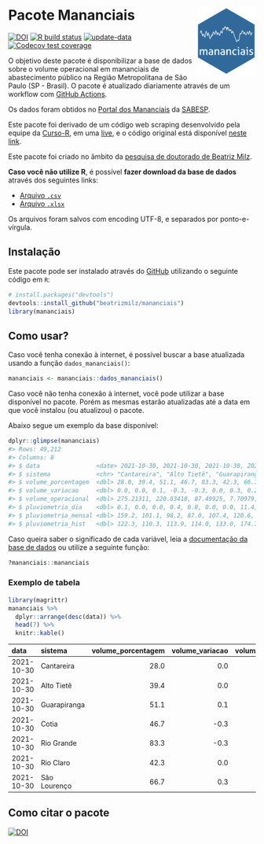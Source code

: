 
<!-- README.md is generated from README.Rmd. Please edit that file -->

# Pacote Mananciais <img src="man/figures/hexlogo.png" align="right" width = "120px"/>

<!-- badges: start -->

[![DOI](https://zenodo.org/badge/DOI/10.5281/zenodo.4733056.svg)](https://doi.org/10.5281/zenodo.4733056)
[![R build
status](https://github.com/beatrizmilz/mananciais/workflows/R-CMD-check/badge.svg)](https://github.com/beatrizmilz/mananciais/actions)
[![update-data](https://github.com/beatrizmilz/mananciais/actions/workflows/2-update_data.yaml/badge.svg)](https://github.com/beatrizmilz/mananciais/actions/workflows/2-update_data.yaml)
[![Codecov test
coverage](https://codecov.io/gh/beatrizmilz/mananciais/branch/master/graph/badge.svg)](https://codecov.io/gh/beatrizmilz/mananciais?branch=master)
<!-- badges: end -->

O objetivo deste pacote é disponibilizar a base de dados sobre o volume
operacional em mananciais de abastecimento público na Região
Metropolitana de São Paulo (SP - Brasil). O pacote é atualizado
diariamente através de um workflow com [GitHub
Actions](https://github.com/beatrizmilz/mananciais/actions).

Os dados foram obtidos no [Portal dos
Mananciais](http://mananciais.sabesp.com.br/Situacao) da
[SABESP](http://site.sabesp.com.br/site/Default.aspx).

Este pacote foi derivado de um código web scraping desenvolvido pela
equipe da [Curso-R](https://www.curso-r.com/), em uma
[live](https://youtu.be/jvZIxrMmOcQ), e o código original está
disponível [neste
link](https://github.com/curso-r/lives/blob/master/drafts/20200730_scraper_sabesp.R).

Este pacote foi criado no âmbito da [pesquisa de doutorado de Beatriz
Milz](https://beatrizmilz.github.io/tese/).

**Caso você não utilize R**, é possível **fazer download da base de
dados** através dos seguintes links:

  - [Arquivo
    `.csv`](https://github.com/beatrizmilz/mananciais/raw/master/inst/extdata/mananciais.csv)
  - [Arquivo
    `.xlsx`](https://github.com/beatrizmilz/mananciais/blob/master/inst/extdata/mananciais.xlsx?raw=true)

Os arquivos foram salvos com encoding UTF-8, e separados por
ponto-e-vírgula.

## Instalação

Este pacote pode ser instalado através do [GitHub](https://github.com/)
utilizando o seguinte código em `R`:

``` r
# install.packages("devtools")
devtools::install_github("beatrizmilz/mananciais")
library(mananciais)
```

## Como usar?

Caso você tenha conexão à internet, é possível buscar a base atualizada
usando a função `dados_mananciais()`:

``` r
mananciais <- mananciais::dados_mananciais() 
```

Caso você não tenha conexão à internet, você pode utilizar a base
disponível no pacote. Porém as mesmas estarão atualizadas até a data em
que você instalou (ou atualizou) o pacote.

Abaixo segue um exemplo da base disponível:

``` r
dplyr::glimpse(mananciais)
#> Rows: 49,212
#> Columns: 8
#> $ data                <date> 2021-10-30, 2021-10-30, 2021-10-30, 2021-10-30, 2…
#> $ sistema             <chr> "Cantareira", "Alto Tietê", "Guarapiranga", "Cotia…
#> $ volume_porcentagem  <dbl> 28.0, 39.4, 51.1, 46.7, 83.3, 42.3, 66.7, 28.0, 39…
#> $ volume_variacao     <dbl> 0.0, 0.0, 0.1, -0.3, -0.3, 0.0, 0.3, 0.2, 0.1, 0.2…
#> $ volume_operacional  <dbl> 275.21311, 220.83418, 87.49925, 7.70979, 93.39274,…
#> $ pluviometria_dia    <dbl> 0.1, 0.0, 0.0, 0.4, 0.8, 0.0, 0.0, 11.4, 3.5, 0.2,…
#> $ pluviometria_mensal <dbl> 159.2, 101.1, 98.2, 87.0, 107.4, 120.6, 175.8, 159…
#> $ pluviometria_hist   <dbl> 122.3, 110.3, 113.9, 114.0, 133.0, 174.7, 140.5, 1…
```

Caso queira saber o significado de cada variável, leia a [documentação
da base de
dados](https://beatrizmilz.github.io/mananciais/reference/mananciais.html)
ou utilize a seguinte função:

``` r
?mananciais::mananciais
```

### Exemplo de tabela

``` r
library(magrittr)
mananciais %>% 
  dplyr::arrange(desc(data)) %>% 
  head(7) %>%
  knitr::kable()
```

| data       | sistema      | volume\_porcentagem | volume\_variacao | volume\_operacional | pluviometria\_dia | pluviometria\_mensal | pluviometria\_hist |
| :--------- | :----------- | ------------------: | ---------------: | ------------------: | ----------------: | -------------------: | -----------------: |
| 2021-10-30 | Cantareira   |                28.0 |              0.0 |           275.21311 |               0.1 |                159.2 |              122.3 |
| 2021-10-30 | Alto Tietê   |                39.4 |              0.0 |           220.83418 |               0.0 |                101.1 |              110.3 |
| 2021-10-30 | Guarapiranga |                51.1 |              0.1 |            87.49925 |               0.0 |                 98.2 |              113.9 |
| 2021-10-30 | Cotia        |                46.7 |            \-0.3 |             7.70979 |               0.4 |                 87.0 |              114.0 |
| 2021-10-30 | Rio Grande   |                83.3 |            \-0.3 |            93.39274 |               0.8 |                107.4 |              133.0 |
| 2021-10-30 | Rio Claro    |                42.3 |              0.0 |             5.78596 |               0.0 |                120.6 |              174.7 |
| 2021-10-30 | São Lourenço |                66.7 |              0.3 |            59.24527 |               0.0 |                175.8 |              140.5 |

## Como citar o pacote

[![DOI](https://zenodo.org/badge/DOI/10.5281/zenodo.4733056.svg)](https://doi.org/10.5281/zenodo.4733056)
